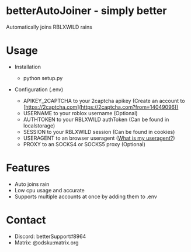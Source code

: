 # betterAutoJoiner - simply better
Automatically joins RBLXWILD rains

# Usage
- Installation
  - python setup.py

- Configuration (.env)
  - APIKEY_2CAPTCHA to your 2captcha apikey (Create an account to [https://2captcha.com](https://2captcha.com?from=14049096))
  - USERNAME to your roblox username (Optional)
  - AUTHTOKEN to your RBLXWILD authToken (Can be found in localstorage)
  - SESSION to your RBLXWILD session (Can be found in cookies)
  - USERAGENT to an browser useragent ([What is my useragent?](https://www.whatismybrowser.com/detect/what-is-my-user-agent/))
  - PROXY to an SOCKS4 or SOCKS5 proxy (Optional)
  

# Features
- Auto joins rain
- Low cpu usage and accurate
- Supports multiple accounts at once by adding them to .env

# Contact
- Discord: betterSupport#8964
- Matrix: @odsku:matrix.org
